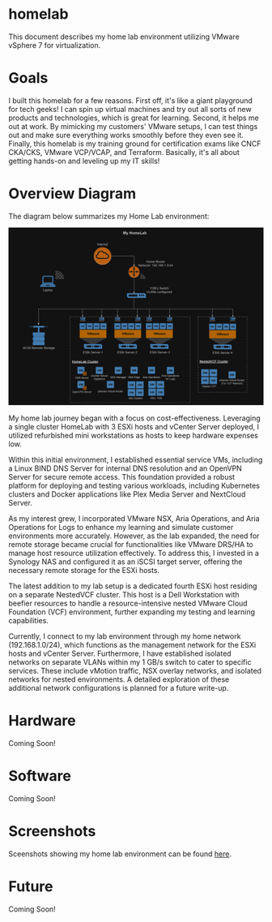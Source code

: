 # homelab
This document describes my home lab environment utilizing VMware vSphere 7 for virtualization.
# Goals
I built this homelab for a few reasons. First off, it's like a giant playground for tech geeks! I can spin up virtual machines and try out all sorts of new products and technologies, which is great for learning.  Second, it helps me out at work.  By mimicking my customers' VMware setups, I can test things out and make sure everything works smoothly before they even see it.  Finally, this homelab is my training ground for certification exams like CNCF CKA/CKS, VMware VCP/VCAP, and Terraform. Basically, it's all about getting hands-on and leveling up my IT skills!
# Overview Diagram
The diagram below summarizes my Home Lab environment:

<img src="README.assets/HomeLab_Diagram_23052024.png" alt="HomeLab_Diagram" style="zoom:75%;" />

My home lab journey began with a focus on cost-effectiveness.  Leveraging a single cluster HomeLab with 3 ESXi hosts and vCenter Server deployed, I utilized refurbished mini workstations as hosts to keep hardware expenses low.

Within this initial environment, I established essential service VMs, including a Linux BIND DNS Server for internal DNS resolution and an OpenVPN Server for secure remote access.  This foundation provided a robust platform for deploying and testing various workloads, including Kubernetes clusters and Docker applications like Plex Media Server and NextCloud Server.

As my interest grew, I incorporated VMware NSX, Aria Operations, and Aria Operations for Logs to enhance my learning and simulate customer environments more accurately.  However, as the lab expanded, the need for remote storage became crucial for functionalities like VMware DRS/HA  to manage host resource utilization effectively.  To address this, I invested in a Synology NAS and configured it as an iSCSI target server, offering the necessary remote storage for the ESXi hosts.

The latest addition to my lab setup is a dedicated fourth ESXi host residing on a separate NestedVCF cluster.  This host is a Dell Workstation with beefier resources to handle a resource-intensive nested VMware Cloud Foundation (VCF) environment, further expanding my testing and learning capabilities.

Currently, I connect to my lab environment through my home network (192.168.1.0/24), which functions as the management network for the ESXi hosts and vCenter Server.  Furthermore, I have established isolated networks on separate VLANs within my 1 GB/s switch to cater to specific services. These include vMotion traffic, NSX overlay networks, and isolated networks for nested environments.  A detailed exploration of these additional network configurations is planned for a future write-up.

# Hardware

Coming Soon!

# Software

Coming Soon!

# Screenshots

Sceenshots showing my home lab environment can be found [here](https://github.com/Bryan-LJX/homelab/tree/main/homelab.screenshots.assets).

# Future 
Coming Soon!
